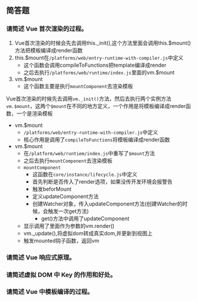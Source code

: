 ## 简答题
### 请简述 Vue 首次渲染的过程。
1. Vue首次渲染的时候会先去调用this._init(),这个方法里面会调用this.$mount()方法把模板编译成render函数
2. this.$mount在`/platforms/web/entry-runtime-with-compiler.js`中定义
   - 这个函数会调用compileToFunctions把template编译成render
   - 之后去执行`/platforms/web/runtime/index.js`里面的vm.$mount
3. vm.$mount
   - 这个函数主要是执行`mountComponent`去渲染模板
   
Vue首次渲染的时候先去调用`vm._init()`方法，然后去执行两个实例方法`vm.$mount`，这两个`$mount`在不同的地方定义，一个作用是将模板编译成render函数，一个是渲染模板
- vm.$mount
   - `/platforms/web/entry-runtime-with-compiler.js`中定义
   - 核心作用是调用了`compileToFunctions`将模板编译成render函数
- vm.$mount
   - 在`/platform/web/runtiem/index.js`中重写了`$mount`方法
   - 之后去执行`mountComponent`去渲染模板
   - `mountComponent`
     - 这函数在`core/instance/lifecycle.js`中定义
     - 首先判断是否传入了render选项，如果没传开发环境会报警告
     - 触发beforMount
     - 定义updateComponent方法
     - 创建Watcher对象，传入updateComponent方法(创建Watcher的时候，会触发一次get方法)
     	- get()方法中调用了updateComponent
	- 显示调用了里面作为参数的vm.render()
	- vm._update(),将虚拟dom转成真实dom,并更新到视图上
     - 触发mounted钩子函数，返回vm
     
### 请简述 Vue 响应式原理。
### 请简述虚拟 DOM 中 Key 的作用和好处。
### 请简述 Vue 中模板编译的过程。


